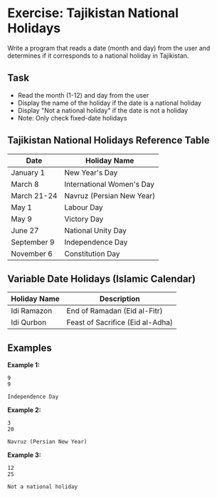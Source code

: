 # Exercise: Tajikistan National Holidays

Write a program that reads a date (month and day) from the user and determines if it corresponds to a national holiday in Tajikistan.

## Task
- Read the month (1-12) and day from the user
- Display the name of the holiday if the date is a national holiday
- Display "Not a national holiday" if the date is not a holiday
- Note: Only check fixed-date holidays

## Tajikistan National Holidays Reference Table
| Date        | Holiday Name              |
|-------------|---------------------------|
| January 1   | New Year's Day            |
| March 8     | International Women's Day |
| March 21-24 | Navruz (Persian New Year) |
| May 1       | Labour Day                |
| May 9       | Victory Day               |
| June 27     | National Unity Day        |
| September 9 | Independence Day          |
| November 6  | Constitution Day          |

## Variable Date Holidays (Islamic Calendar)
| Holiday Name | Description                      |
|--------------|----------------------------------|
| Idi Ramazon  | End of Ramadan (Eid al-Fitr)     |
| Idi Qurbon   | Feast of Sacrifice (Eid al-Adha) |

## Examples

**Example 1:**
```
9
9
```
```
Independence Day
```

**Example 2:**
```
3
20
```
```
Navruz (Persian New Year)
```

**Example 3:**
```
12
25
```
```
Not a national holiday
```
